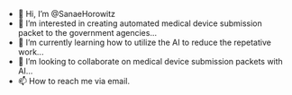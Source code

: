- 👋 Hi, I’m @SanaeHorowitz
- 👀 I’m interested in creating automated medical device submission packet to the government agencies...
- 🌱 I’m currently learning how to utilize the AI to reduce the repetative work...
- 💞️ I’m looking to collaborate on medical device submission packets with AI...
- 📫 How to reach me via email.

<!---
SanaeHorowitz/SanaeHorowitz is a ✨ special ✨ repository because its `README.md` (this file) appears on your GitHub profile.
You can click the Preview link to take a look at your changes.
--->
